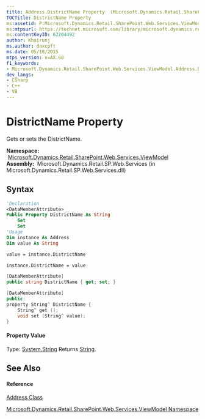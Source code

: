 ```yaml
---
title: Address.DistrictName Property  (Microsoft.Dynamics.Retail.SharePoint.Web.Services.ViewModel)
TOCTitle: DistrictName Property
ms:assetid: P:Microsoft.Dynamics.Retail.SharePoint.Web.Services.ViewModel.Address.DistrictName
ms:mtpsurl: https://technet.microsoft.com/library/microsoft.dynamics.retail.sharepoint.web.services.viewmodel.address.districtname(v=AX.60)
ms:contentKeyID: 62204492
author: Khairunj
ms.author: daxcpft
ms.date: 05/18/2015
mtps_version: v=AX.60
f1_keywords:
- Microsoft.Dynamics.Retail.SharePoint.Web.Services.ViewModel.Address.DistrictName
dev_langs:
- CSharp
- C++
- VB
---
```


# DistrictName Property

Gets or sets the DistrictName.

**Namespace:**  [Microsoft.Dynamics.Retail.SharePoint.Web.Services.ViewModel](microsoft-dynamics-retail-sharepoint-web-services-viewmodel-namespace.md)  
**Assembly:**  Microsoft.Dynamics.Retail.SP.Web.Services (in Microsoft.Dynamics.Retail.SP.Web.Services.dll)

## Syntax

``` vb
'Declaration
<DataMemberAttribute> _
Public Property DistrictName As String
    Get
    Set
'Usage
Dim instance As Address
Dim value As String

value = instance.DistrictName

instance.DistrictName = value
```

``` csharp
[DataMemberAttribute]
public string DistrictName { get; set; }
```

``` c++
[DataMemberAttribute]
public:
property String^ DistrictName {
    String^ get ();
    void set (String^ value);
}
```

#### Property Value

Type: [System.String](https://technet.microsoft.com/library/s1wwdcbf\(v=ax.60\))  
Returns [String](https://technet.microsoft.com/library/s1wwdcbf\(v=ax.60\)).  

## See Also

#### Reference

[Address Class](address-class-microsoft-dynamics-retail-sharepoint-web-services-viewmodel.md)

[Microsoft.Dynamics.Retail.SharePoint.Web.Services.ViewModel Namespace](microsoft-dynamics-retail-sharepoint-web-services-viewmodel-namespace.md)

